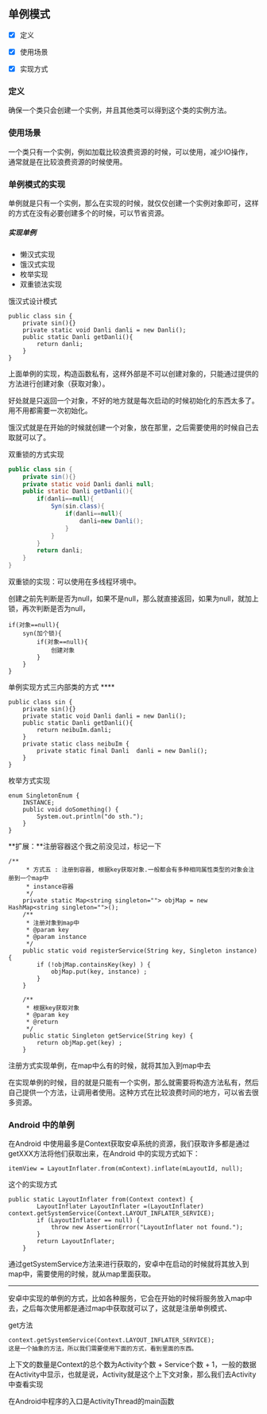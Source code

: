 ## 单例模式

- [x] 定义
- [x] 使用场景
- [x] 实现方式



### 定义

确保一个类只会创建一个实例，并且其他类可以得到这个类的实例方法。

### 使用场景

一个类只有一个实例，例如加载比较浪费资源的时候，可以使用，减少IO操作，通常就是在比较浪费资源的时候使用。

### 单例模式的实现

单例就是只有一个实例，那么在实现的时候，就仅仅创建一个实例对象即可，这样的方式在没有必要创建多个的时候，可以节省资源。

##### 实现单例

- 懒汉式实现
- 饿汉式实现
- 枚举实现
- 双重锁法实现

饿汉式设计模式

```
public class sin {
	private sin(){}
    private static void Danli danli = new Danli();
    public static Danli getDanli(){
        return danli;
    }
}
```

上面单例的实现，构造函数私有，这样外部是不可以创建对象的，只能通过提供的方法进行创建对象（获取对象）。

好处就是只返回一个对象，不好的地方就是每次启动的时候初始化的东西太多了。用不用都需要一次初始化。

饿汉式就是在开始的时候就创建一个对象，放在那里，之后需要使用的时候自己去取就可以了。

双重锁的方式实现

```java
public class sin {
	private sin(){}
    private static void Danli danli null;
    public static Danli getDanli(){
        if(danli==null){
            Syn(sin.class){
                if(danli==null){
                    danli=new Danli();
                }
            }
        }
        return danli;
    }
}
```

双重锁的实现：可以使用在多线程环境中。

​	创建之前先判断是否为null，如果不是null，那么就直接返回，如果为null，就加上锁，再次判断是否为null，

```
if(对象==null){
	syn(加个锁){
		if(对象==null){
            创建对象
		}
	}
}
```

单例实现方式三内部类的方式 ****

```
public class sin {
	private sin(){}
    private static void Danli danli = new Danli();
    public static Danli getDanli(){
        return neibuIm.danli;
    }
    private static class neibuIm {
        private static final Danli  danli = new Danli();
    }
}
```



枚举方式实现

```
enum SingletonEnum {
	INSTANCE;
	public void doSomething() {
		System.out.println("do sth.");
	}
}
```

**扩展：**注册容器这个我之前没见过，标记一下

```
/**
	 * 方式五 : 注册到容器, 根据key获取对象.一般都会有多种相同属性类型的对象会注册到一个map中
	 * instance容器
	 */
	private static Map<string singleton=""> objMap = new HashMap<string singleton="">();
	/**
	 * 注册对象到map中
	 * @param key
	 * @param instance
	 */
	public static void registerService(String key, Singleton instance) {
		if (!objMap.containsKey(key) ) {
			objMap.put(key, instance) ;
		}
	}
	
	/**
	 * 根据key获取对象
	 * @param key
	 * @return
	 */
	public static Singleton getService(String key) {
		return objMap.get(key) ;
	}
```

注册方式实现单例，在map中么有的时候，就将其加入到map中去

在实现单例的时候，目的就是只能有一个实例，那么就需要将构造方法私有，然后自己提供一个方法，让调用者使用。这种方式在比较浪费时间的地方，可以省去很多资源。



### Android 中的单例

在Android 中使用最多是Context获取安卓系统的资源，我们获取许多都是通过getXXX方法将他们获取出来，在Android 中的实现方式如下：

```
itemView = LayoutInflater.from(mContext).inflate(mLayoutId, null);
```

这个的实现方式

```
public static LayoutInflater from(Context context) {
        LayoutInflater LayoutInflater =(LayoutInflater) context.getSystemService(Context.LAYOUT_INFLATER_SERVICE);
        if (LayoutInflater == null) {
            throw new AssertionError("LayoutInflater not found.");
        }
        return LayoutInflater;
    }
```

通过getSystemService方法来进行获取的，安卓中在启动的时候就将其放入到map中，需要使用的时候，就从map里面获取。

-------

安卓中实现的单例的方式，比如各种服务，它会在开始的时候将服务放入map中去，之后每次使用都是通过map中获取就可以了，这就是注册单例模式、

get方法

```
context.getSystemService(Context.LAYOUT_INFLATER_SERVICE);
这是一个抽象的方法，所以我们需要使用下面的方式，看到里面的东西。
```

上下文的数量是Context的总个数为Activity个数 + Service个数 + 1，一般的数据在Activity中显示，也就是说，Activity就是这个上下文对象，那么我们去Activity中查看实现



在Android中程序的入口是ActivityThread的main函数


























